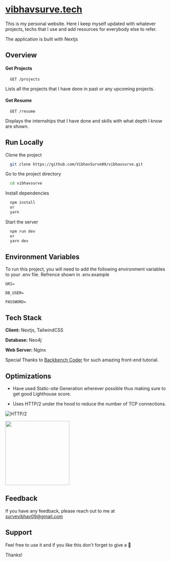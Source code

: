 # [vibhavsurve.tech](https://vibhavsurve.tech/)

This is my personal website. Here I keep myself updated with whatever projects, techs that I use and add resources for everybody else to refer.

The application is built with Nextjs

## Overview

#### Get Projects

```http
  GET /projects
```

Lists all the projects that I have done in past or any upcoming projects.

#### Get Resume

```http
  GET /resume
```

Displays the internships that I have done and skills with what depth I know are shown.

## Run Locally

Clone the project

```bash
  git clone https://github.com/VibhavSurve09/vibhavsurve.git
```

Go to the project directory

```bash
  cd vibhavsurve
```

Install dependencies

```bash
  npm install
  or
  yarn
```

Start the server

```bash
  npm run dev
  or
  yarn dev
```

## Environment Variables

To run this project, you will need to add the following environment variables to your .env file. Refrence shown in .env.example

`URI=`

`DB_USER=`

`PASSWORD=`

## Tech Stack

**Client:** Nextjs, TailwindCSS

**Database:** Neo4j

**Web Server:** Nginx

Special Thanks to [Backbench Coder](https://youtu.be/atebfXxl9B4) for such amazing front-end tutorial.

## Optimizations

- Have used Static-site Generation wherever possible thus making sure to get good Lighthouse score.

- Uses HTTP/2 under the hood to reduce the number of TCP connections.

![HTTP/2](https://user-images.githubusercontent.com/73296863/151298316-f8181c03-ea82-40f1-aa94-c19a6eaeeb74.png)

<img src="https://c.tenor.com/V6B8eapBp6kAAAAC/little-girl-smile.gif" height="200" width="200">

## Feedback

If you have any feedback, please reach out to me at survevibhav09@gmail.com

## Support

Feel free to use it and if you like this don't forget to give a 🌟

Thanks!
